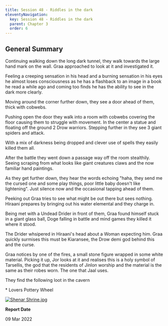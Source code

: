 ```yaml
---
title: Session 48 - Riddles in the dark
eleventyNavigation:
  key: Session 48 - Riddles in the dark
  parent: Chapter 3
  order: 6
---
```


## General Summary

Continuing walking down the long dark tunnel, they walk towards the large hand mark on the wall. Graa approached to look at it and investigated it.  

 Feeling a creeping sensation in his head and a burning sensation in his eyes he almost loses consciousness as he has a flashback to an image in a book he read a while ago and coming too finds he has the ability to see in the dark more clearly.  

 Moving around the corner further down, they see a door ahead of them, thick with cobwebs.  

 Pushing open the door they walk into a room with cobwebs covering the floor causing them to struggle with movement. In the center a statue and floating off the ground 2 Drow warriors. Stepping further in they see 3 giant spiders and attack.  

 With a mix of darkness being dropped and clever use of spells they easily killed them all.  

 After the battle they went down a passage way off the room stealthily. Seeing scraping from what looks like giant creatures claws and the now familiar hand paintings.  

 As they get further down, they hear the words echoing "haha, they send me the cursed one and some play things, poor little baby doesn't like lightening". Just silence now and the occasional tapping ahead of them.  

 Peeking out Graa tries to see what might be out there but sees nothing. Hiraani prepares by bringing out his water elemental and they charge in.  

 Being met with a Undead Drider in front of them, Graa found himself stuck in a giant glass ball, Doge falling in battle and mind games they killed it where it stood.  

 The Drider whsipered in Hiraani's head about a Woman expecting him. Graa quickly surmises this must be Kiaransee, the Drow demi god behind this and the curse.  

 Graa notices by one of the fires, a small stone figure wrapped in some white material. Picking it up, Jor looks at it and realises this is a holy symbol of Tarsellis, the god that the residents of Jinlon worship and the material is the same as their robes worn. The one that Jaal uses.  

 They find the following loot in the cavern  

 \* Lovers Pottery Wheel

[![](/uploads/images/0bcf016bb280d35a1f658ce304b7545f.jpg "Shenar Shrine.jpg")](/i/3338094 "Shenar Shrine.jpg")

**Report Date**

09 Mar 2022